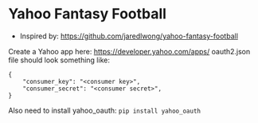 # Yahoo Fantasy Football
* Inspired by: https://github.com/jaredlwong/yahoo-fantasy-football

Create a Yahoo app here: https://developer.yahoo.com/apps/
oauth2.json file should look something like:
```
{
    "consumer_key": "<consumer key>",
    "consumer_secret": "<consumer secret>",
}
```
Also need to install yahoo_oauth: `pip install yahoo_oauth`
